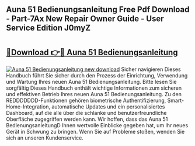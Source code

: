 ## Auna 51 Bedienungsanleitung Free Pdf Download - Part-7Ax New Repair Owner Guide - User Service Edition J0myZ

# <h2><a href="http://df3nkp.blite.top/?on=Auna+51+Bedienungsanleitung">🔗Download 👉🔴 Auna 51 Bedienungsanleitung</a></h2>

[![Auna 51 Bedienungsanleitung new download](https://i.imgur.com/lujVjoI.png)](http://df3nkp.blite.top/?on=Auna+51+Bedienungsanleitung)
Sicher navigieren Dieses Handbuch führt Sie sicher durch den Prozess der Einrichtung, Verwendung und Wartung Ihres neuen Auna 51 Bedienungsanleitung. Bitte lesen Sie sorgfältig Dieses Handbuch enthält wichtige Informationen zum sicheren und effektiven Betrieb Ihres neuen Auna 51 Bedienungsanleitung. Zu den REDDDDDDD-Funktionen gehören biometrische Authentifizierung, Smart-Home-Integration, automatische Updates und ein personalisiertes Dashboard, auf die alle über die schlanke und benutzerfreundliche Oberfläche zugegriffen werden kann. Wir hoffen, dass das Auna 51 BedienungsanleitungD Ihnen wertvolle Einblicke gegeben hat, um Ihr neues Gerät in Schwung zu bringen. Wenn Sie auf Probleme stoßen, wenden Sie sich an unseren Kundenservice.
